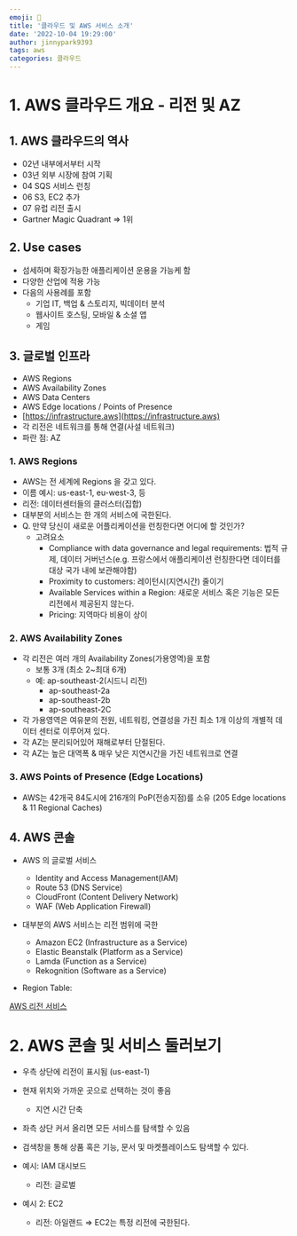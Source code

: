 ```yaml
---
emoji: 💫
title: '클라우드 및 AWS 서비스 소개'
date: '2022-10-04 19:29:00'
author: jinnypark9393
tags: aws
categories: 클라우드
---
```


# 1. AWS 클라우드 개요 - 리전 및 AZ

## 1. AWS 클라우드의 역사

- 02년 내부에서부터 시작
- 03년 외부 시장에 참여 기획
- 04 SQS 서비스 런칭
- 06 S3, EC2 추가
- 07 유럽 리전 출시
- Gartner Magic Quadrant ⇒ 1위

## 2. Use cases

- 섬세하며 확장가능한 애플리케이션 운용을 가능케 함
- 다양한 산업에 적용 가능
- 다음의 사용례를 포함
    - 기업 IT, 백업 & 스토리지, 빅데이터 분석
    - 웹사이트 호스팅, 모바일 & 소셜 앱
    - 게임

## 3. 글로벌 인프라

- AWS Regions
- AWS Availability Zones
- AWS Data Centers
- AWS Edge locations / Points of Presence
- [https://infrastructure.aws](https://infrastructure.aws)
- 각 리전은 네트워크를 통해 연결(사설 네트워크)
- 파란 점: AZ

### 1. AWS Regions

- AWS는 전 세계에 Regions 을 갖고 있다.
- 이름 예시: us-east-1, eu-west-3, 등
- 리전: 데이터센터들의 클러스터(집합)
- 대부분의 서비스는 한 개의 서비스에 국한된다.
- Q. 만약 당신이 새로운 어플리케이션을 런칭한다면 어디에 할 것인가?
    - 고려요소
        - Compliance with data governance and legal requirements: 법적 규제, 데이터 거버넌스(e.g. 프랑스에서 애플리케이션 런칭한다면 데이터를 대상 국가 내에 보관해야함)
        - Proximity to customers: 레이턴시(지연시간) 줄이기
        - Available Services within a Region: 새로운 서비스 혹은 기능은 모든 리전에서 제공된지 않는다.
        - Pricing: 지역마다 비용이 상이

### 2. AWS Availability Zones

- 각 리전은 여러 개의 Availability Zones(가용영역)을 포함
    - 보통 3개 (최소 2~최대 6개)
    - 예: ap-southeast-2(시드니 리전)
        - ap-southeast-2a
        - ap-southeast-2b
        - ap-southeast-2C
- 각 가용영역은 여유분의 전원, 네트워킹, 연결성을 가진 최소 1개 이상의 개별적 데이터 센터로 이루어져 있다.
- 각 AZ는 분리되어있어 재해로부터 단절된다.
- 각 AZ는 높은 대역폭 & 매우 낮은 지연시간을 가진 네트워크로 연결

### 3. AWS Points of Presence (Edge Locations)

- AWS는 42개국 84도시에 216개의 PoP(전송지점)를 소유 (205 Edge locations & 11 Regional Caches)

## 4. AWS 콘솔

- AWS 의 글로벌 서비스
    - Identity and Access Management(IAM)
    - Route 53 (DNS Service)
    - CloudFront (Content Delivery Network)
    - WAF (Web Application Firewall)

- 대부분의 AWS 서비스는 리전 범위에 국한
    - Amazon EC2 (Infrastructure as a Service)
    - Elastic Beanstalk (Platform as a Service)
    - Lamda (Function as a Service)
    - Rekognition (Software as a Service)

- Region Table:

[AWS 리전 서비스](https://aws.amazon.com/ko/about-aws/global-infrastructure/regional-product-services/)

# 2. AWS 콘솔 및 서비스 둘러보기

- 우측 상단에 리전이 표시됨 (us-east-1)
- 현재 위치와 가까운 곳으로 선택하는 것이 좋음
    - 지연 시간 단축
- 좌측 상단 커서 올리면 모든 서비스를 탐색할 수 있음
- 검색창을 통해 상품 혹은 기능, 문서 및 마켓플레이스도 탐색할 수 있다.

- 예시: IAM 대시보드
    - 리전: 글로벌
- 예시 2: EC2
    - 리전: 아일랜드
    ⇒ EC2는 특정 리전에 국한된다.

<br/><br/>